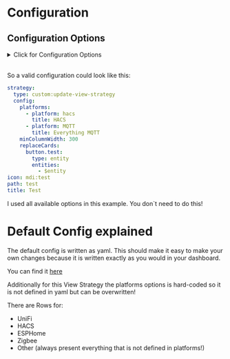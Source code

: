 

# Configuration

## Configuration Options

<details>
<summary>Click for Configuration Options</summary>

<table>
  <thead>
    <tr><th>option</th><th>description</th><th>type</th><th>required</th><th>default</th><th>example</th></tr>
  </thead>
  <tbody>
    <tr><td>platforms</td><td>Platforms (= integrations) for which the strategy should generate rows<blockquote>You need the internal HA id of the integration. <a href="https://community.home-assistant.io/t/how-to-get-an-integration-name-for-an-entity/447635">Here</a> is described how to obtain it</blockquote></td><td>Array</td><td>yes</td><td>
UniFi, HACS, ESPHome, Zigbee, Other (always present everything that is not defined in platforms!)
</td><td>
        <pre>
platforms:
  - platform: hacs
    title: HACS
  - platform: MQTT
    title: Everything MQTT
</pre>
      </td></tr>
    <tr><td>minColumnWidth</td><td>Minimal Column Width in the Grid = The Minimal Width of the Cards.</td><td>number</td><td>yes</td><td>
<a href="/src/config/areaDefaultConfig.yml#L1">set</a>
</td><td>
        <pre>
minColumnWidth: 300
</pre>
      </td></tr>
    <tr><td>replaceCards</td><td>You can set a card to be used for a specific entity. Overwrites default card config</td><td>Object</td><td>no</td><td>-</td><td>
        <pre>
replaceCards:
  button.test:
    type: entity
    entities:
      - $entity
</pre>
      </td></tr>
  </tbody>
</table>

</details>
<br />

So a valid configuration could look like this:

```yaml
strategy:
  type: custom:update-view-strategy
  config:
    platforms:
      - platform: hacs
        title: HACS
      - platform: MQTT
        title: Everything MQTT
    minColumnWidth: 300
    replaceCards:
      button.test:
        type: entity
        entities:
          - $entity
icon: mdi:test
path: test
title: Test

```

I used all available options in this example. You don`t need to do this!

# Default Config explained

The default config is written as yaml. This should make it easy to make your own changes because it is written exactly as you would in your dashboard.

You can find it [here](/src/config/gridDefaultConfig.yml)

Additionally for this View Strategy the platforms options is hard-coded so it is not defined in yaml but can be overwritten!

There are Rows for:

- UniFi
- HACS
- ESPHome
- Zigbee
- Other (always present everything that is not defined in platforms!)